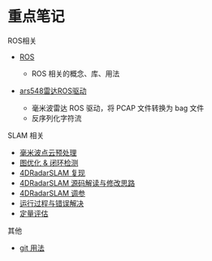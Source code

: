 # 重点笔记

ROS相关

- [ROS](./自动驾驶/Libraries/ROS.md)
  - ROS 相关的概念、库、用法
  
- [ars548雷达ROS驱动](./自动驾驶/传感器/ars548雷达ROS驱动.md)
  - 毫米波雷达 ROS 驱动，将 PCAP 文件转换为 bag 文件
  - 反序列化字符流




SLAM 相关

- [毫米波点云预处理](./自动驾驶/SLAM/4D毫米波SLAM/4DRadarSLAM/毫米波点云预处理.md)
- [图优化 & 闭环检测](./自动驾驶/SLAM/4D毫米波SLAM/4DRadarSLAM/图优化与闭环检测.md)
- [4DRadarSLAM 复现](./自动驾驶/SLAM/4D毫米波SLAM/4DRadarSLAM/4DRadarSLAM复现.md)
- [4DRadarSLAM 源码解读与修改思路](./自动驾驶/SLAM/4D毫米波SLAM/4DRadarSLAM/4DRadarSLAM源码解读与修改.md)
- [4DRadarSLAM 调参](./自动驾驶/SLAM/4D毫米波SLAM/4DRadarSLAM/4DRadarSLAM调参.md)
- [运行过程与错误解决](./自动驾驶/SLAM/4D毫米波SLAM/4DRadarSLAM/4DRadarSLAM运行与错误解决.md)
- [定量评估](./自动驾驶/SLAM/4D毫米波SLAM/SLAM效果评估/SLAM效果评估.md)



其他

- [git 用法](./杂货铺/git.md)

  



